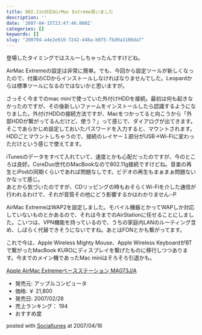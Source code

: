 ```yaml
---
title: 802.11n対応AirMac Extreme買いました
description: ''
date: '2007-04-15T23:47:46.000Z'
categories: []
keywords: []
slug: "200704-a4e2e910-7242-448a-b075-fbd9a3106da7"
---
```

登場したタイミングではスルーしちゃったんですけどね。

AirMac Extremeの設定は非常に簡単。でも、今回から設定ツールが新しくなったので、付属のCDからインストールしなければなりませんでした。Leopardからは標準ツールになるのではないかと思いますが。

さっそく今までのmac miniで使っていた外付けHDDを接続。最初は何も起きなかったのですが、その後新しいファームをインストールしたら認識するようになりました。外付けHDDの接続方法ですが、Macをつかってると向こうから「外部HDDが繋がってるんだけど、使う？」って感じで、ダイアログが出てきます。そこであらかじめ設定しておいたパスワードを入力すると、マウントされます。HDDごとマウントしちゃうので、接続のレイヤー１部分がUSB→Wi-Fiに変わっただけという感じで使えてます。

iTunesのデータをすべて入れていて、速度とかも心配だったのですが、今のところは良好。CoreDuo世代のMacBookなので802.11g接続ですけどね。音楽の再生とiPodの同期くらいであれば問題なしです。ビデオの再生もまぁまぁ問題ないかなって感じ。  
あとから気づいたのですが、CDリッピングの時もおそらくWi-Fiを介した通信が行われるわけで、それが音質その他にどう影響するかはわかりません:-P

AirMac ExtremeはWAP2を設定しました。モバイル機器とかってWAPしか対応していないものとかあるので、それは今までのAirStationに任せることにしました。こいつは、VPN機能を持っているので、うちの家庭内LANのルーティング含め、しばらく代替できそうにないですね。あとはFONとかも繋がってます。

これで今は、Apple Wireless Mighty Mouse、Apple Wireless KeyboardがBTで繋がったMacBook KUROにディスプレイを繋げたものに移行しつつあります。今までのメイン機であったMac miniはそろそろ引退かも。

[Apple AirMac Extremeベースステーション MA073J/A](http://www.amazon.co.jp/exec/obidos/ASIN/B000MGBPOW/mrchildrenonl-22/ref=nosim "Apple AirMac Extremeベースステーション MA073J/A")

*   発売元: アップルコンピュータ
*   価格: ￥ 21,800
*   発売日: 2007/02/28
*   売上ランキング： 194
*   おすすめ度

posted with [Socialtunes](http://socialtunes.net) at 2007/04/16